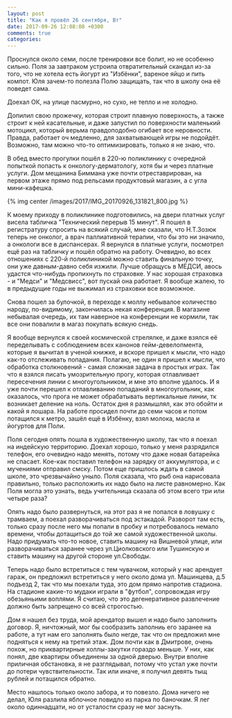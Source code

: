 ```yaml
---
layout: post
title: "Как я провёл 26 сентября, Вт"
date: 2017-09-26 12:08:08 +0300
comments: true
categories: 
---
```

Проснулся около семи, после тренировки все болит, но не особенно сильно. Поля за завтраком устроила отвратительный скандал из-за того, что не хотела есть йогурт из "Избёнки", вареное яйцо и пить компот. Юля зачем-то полезла Полю защищать, так что в школу она её поведет сама.

Доехал ОК, на улице пасмурно, но сухо, не тепло и не холодно.

Допилил свою прожечку, которая строит плавную поверхность, а также строит к ней касательные, и даже запустил по поверхности маленький мотоцикл, который верьма правдоподобно огибает все неровности. Правда, работает оч медленно, для захватывающей игры не подойдёт. Возможно, там можно что-то оптимизировать, только я не знаю, что.

В обед вместо прогулки пошёл в 220-ю поликлинику с очередной попыткой попасть к онкологу-дерматологу, хотя бы и через платные услуги. Дом мещанина Биммана уже почти отреставрирован, на первом этаже прямо под рельсами продуктовый магазин, а с угла мини-кафешка.

{% img center /images/2017/IMG_20170926_131821_800.jpg %}

К моему приходу в поликлинике подготовились, на двери платных услуг висела табличка "Технический перерыв 15 минут". Я пошел в регистратуру спросить на всякий случай, мне сказали, что Н.Т.Зозюк теперь не онколог, а врач паллиативной терапии, что бы это ни значило, а онкологи все в диспансерах. Я вернулся в платные услуги, посмотрел ещё раз на табличку и пошёл обратно на работу. Очевидно, во всех отношениях с 220-й поликлиникой можно ставить финальную точку, они уже давным-давно себя изжили. Лучше обращусь в МЕДСИ, авось удастся что-нибудь пропихнуть по страховке. У нас хорошая страховка - и "Медси" и "Медсвисс", вот пускай она работает. Я вообще жалею, то в предыдущие годы не выжимал из страховки все возможное.

Снова пошел за булочкой, в переходе к моллу небывалое количество народу, по-видимому, закончилась некая конференция. В магазине небывалая очередь, их там наверное на конференции не кормили, так все они повалили в магаз покупать всякую снедь.

Я вообще вернулся к своей космической стрелялке, и даже взялся её переделывать с соблюдением всех канонов гейм-девелопмента, которые я вычитал в ученой книжке, и вскоре пришел к мысли, что надо как-то отслеживать попадания. Полагаю, не один я пришел к мысли, что обработка столкновений - самая сложная задача  в простых играх. Так что я взялся писать умозрительную прогу, которая отлавливает пересечения линии с многоугольником, и мне это вполне удалось. И я уже почти перешел к отлавливанию попаданий в многоугольник, как оказалось, что прога не может обрабатывать вертикальные линии, тк возникает деление на ноль. Остаток дня я размышлял, как это обойти и какой я лошара. На работе просидел почти до семи часов и потом потащился к метро, зашёл ещё в Избёнку, взял молока, масла и йогуртов для Поли.

Поля сегодня опять пошла в художественную школу, так что я поехал на индейскую территорию. Доехал хорошо, только у меня разрядился телефон, его очевидно надо менять, потому что даже новая батарейка не спасает. Кое-как поставил телефон на зарядку от аккумулятора, и с мучениями отправил смску. Потом еще пришлось ждать в самой школе, это чрезвычайно уныло. Поля сказала, что рыб она нарисовала правильно, только расположить их надо было на листе равномерно. Как Поля могла это узнать, ведь учительница сказала об этом всего три или четыре раза?

Опять надо было развернуться, на этот раз я не попался в ловушку с трамваем, а поехал разворачиваться под эстакадой. Разворот там есть, только сразу после него мы попали в пробку и потребовалось немало времени, чтобы дотащиться до той же самой художественной школы. Надо придумать что-то новое, ставить машину на Вишневой улице, или разворачиваться заранее через ул.Циолковского или Тушинскую и ставить машину на другой стороне ул.Свободы.

Теперь надо было встретиться с тем чувачком, который у нас арендует гараж, он предложил встретиться у него около дома ул. Машинцева, д.5 подъезд 2, так что мы поехали туда, это дом прямо напротив стадиона. На стадионе какие-то мудаки играли в "футбол", сопровождая игру обезьяньими воплями. Я считаю, что это дегенеративное развлечение должно быть запрещено со всей строгостью.

Дом я нашел без труда, мой арендатор вышел и надо было заполнить договор. Я, ничтожный, мог бы сообразить заполниь его заранее на работе, а тут нам его заполнять было негде, так что он предложил мне подняться к нему на третий этаж. Дом почти как в Дмитрове, очень похож, но приквартирные холлы-закутки гораздо меньше. У них, как понял, две квартиры объединены за одной дверью. Внутри вполне приличная обстановка, я не разглядывал, потому что устал уже почти до потери чувствительности. Так или иначе, я получил девять тыщ рублей и потащился обратно. 

Место нашлось только около забора, и то повезло. Дома ничего не делал, Юля разлила яблочное повидло из парка по баночкам. Я лег около одиннадцати, но от усталости сразу не мог заснуть. 